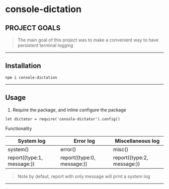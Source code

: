 # console-dictation

## PROJECT GOALS
> The main goal of this project was to make a convenient way to have persistent terminal logging

- - -

## Installation
```
npm i console-dictation
```
- - -
## Usage

1. Require the package, and inline configure the package
```
let dictator = require('console-dictator').config()
```

Functionality

System log | Error log | Miscellaneous log
--- | --- | ---
system(<message>) | error(<message>) | misc(<message>)
report({type:1, message:<message>}) |report({type:0, message:<message>}) |report({type:2, message:<message>}) |

> Note by defaut, report with only message will print a system log
- - -
